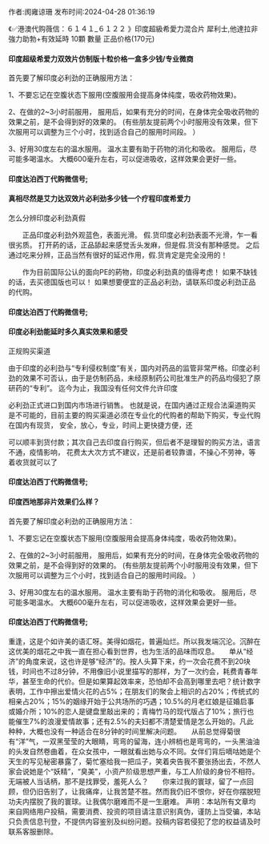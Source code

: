 <p>作者:阂雍谅珊 发布时间:2024-04-28 01:36:19</p>
<p>《✅港澳代购薇信：６１４１_６１２２ 》印度超級希愛力混合片 犀利士,他達拉非 強力助勃+有效延時 10顆 數量 正品价格(170元) </p>
									<h4>印度超级希爱力双效片仿制版十粒价格一盒多少钱/专业微商</h4><p>首先要了解印度必利劲的正确服用方法：</p><p> 1、不要忘记在空腹状态下服用(空腹服用会提高身体纯度，吸收药物效果)。</p><p> 2、在做的2~3小时前服用， 服用后，如果有充分的时间，在身体完全吸收药物的效果之前，是不会得到好的效果的。 (有些朋友提前两个小时服用没有效果，但下次服用可以调整为三个小时，找到适合自己的服用时间段。 ）</p><p> 3、好用30度左右的温水服用。 温水主要有助于药物的消化和吸收。 服用后，尽可能多喝温水。 大概600毫升左右，可以促进吸收，这样效果会更好一些。</p><p></p><h4>	印度达泊西丁代购微信号;</h4><p></p><h4>真相尽然是艾力达双效片必利劲多少钱一个疗程印度希爱力</h4><p>怎么分辨印度必利劲真假</p><p>　　正品印度必利劲外观蓝色，表面光滑。 假.货印度必利劲表面不光滑，乍一看很劣质。 打开葯的话，正品舔起来感觉舌头发麻，但是假.货没有那种感觉。 之后通过吃来分辨，正品当然有很好的延迟作用，假.货肯定是完全没用的！</p><p>　　作为目前国际公认的面向PE的葯物，印度必利劲真的值得考虑！ 如果不缺钱的话，去买德国版也可以！ 如果想要便宜的正品必利劲，请联系印度必利劲正品的代购。</p><p></p><h4>	印度达泊西丁代购微信号;</h4><p></p><h4>印度必利劲能延时多久真实效果和感受</h4><p>正规购买渠道</p><p>由于印度的必利劲与“专利侵权制度”有关，国内对药品的监管非常严格。印度必利劲的效果不可否认，由于是仿制药品，未经原制药公司批准生产的药品均侵犯了原研药的“专利”。 迄今为止，我国没有任何文件允许印度</p><p>必利劲正式进口到国内市场进行销售。 也就是说，在国内通过正规合法渠道购买是不可能的，目前主要的购买渠道必须在专业化的代购者的帮助下购买，专业代购在国内有现货， 安全，放心，专业，时间上更快捷方便，还</p><p>可以顺丰到货付款；其次自己去印度自行购买，但后者不是理智的购买方法，语言不通，疫情影响， 花费太大次方式不建议，还是前者较靠谱，不操心不劳神，等着收货就可以了</p><p></p><h4>	印度达泊西丁代购微信号;</h4><p></p><h4>印度西地那非片效果们么样？</h4><p>首先要了解印度必利劲的正确服用方法：</p><p> 1、不要忘记在空腹状态下服用(空腹服用会提高身体纯度，吸收药物效果)。</p><p> 2、在做的2~3小时前服用， 服用后，如果有充分的时间，在身体完全吸收药物的效果之前，是不会得到好的效果的。 (有些朋友提前两个小时服用没有效果，但下次服用可以调整为三个小时，找到适合自己的服用时间段。 ）</p><p> 3、好用30度左右的温水服用。 温水主要有助于药物的消化和吸收。 服用后，尽可能多喝温水。 大概600毫升左右，可以促进吸收，这样效果会更好一些。</p><p></p><h4>	印度达泊西丁代购微信号;</h4>重逢，这是个如许美的语汇呀。美得如烟花，普遍灿烂。所以我发端沉沦。沉醉在这优美的烟花之中我一直在担心看到世界，也为生活的品味而叹息。　　单从“经济”的角度来说，这也许是够“经济”的。按人头算下来，约一次会花费不到20块钱，时间也不过8分钟，不用像旧小说里描写的那样，为了一次约会，耗费青春年华，甚至生命的代价。但是如果算起效率来，恐怕却不会高到哪里去吧？统计数字表明，工作中擦出爱情火花的占5%；在朋友们的聚会上相识的占20%；传统式的相亲占20%；15%的姻缘开始于公共场所的巧遇；10.5%的月老红娘是征婚启事或婚介所；10%的恋人是键盘里敲出来的；青梅竹马的现代版占了10%；旅行也能催生7%的浪漫爱情故事；还有2.5%的夫妇都不清楚爱情是怎么开始的。凡此种种，大概也没有一种适合在8分钟的时间里解决问题。　　从前总觉得菊很有“洋”气，一双黑莹莹的大眼睛，弯弯的留海，连小辨梢也是弯弯的，一头黑油油的头发自然卷曲着，在众女孩中，一眼就看出她与众不同。女伴们背后嘀咕她是个天生的写见秘密暴露了，菊忙塞给我一把瓜子，笑着央告我不要张扬出去，不然人家会说她是个“妖精”，“臭美”，小资产阶级思想严重，与工人阶级的身份不相符。无端被人当话柄，那不是找罪受，羞死人么？　　你来过我的寰球，留了一点回顾，但仍旧告别了，让我痛痒，让我苦楚不胜。然而我仍旧不恨你，好在你摆脱短功夫内摆脱了我的寰球。让我偶尔磨难而不是一生磨难。				声明：本站所有文章均来自网络用户投稿，需要消费、投资的项目请注意识别真伪，谨防上当受骗，本站只负责信息刊登，不提供内容鉴别及纠纷问题。投稿内容若侵犯了您的权益请及时联系客服删除。				
